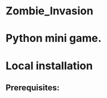 # Zombie_Invasion

Python mini game.
================

# Local installation

## Prerequisites:

[Python 3.9]:https://www.python.org/downloads/release/python-390/